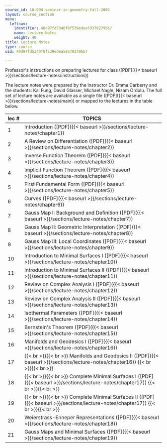 ```yaml
---
course_id: 18-994-seminar-in-geometry-fall-2004
layout: course_section
menu:
  leftnav:
    identifier: 40d97fd5340f0f539edea59370279bb7
    name: Lecture Notes
    weight: 40
title: Lecture Notes
type: course
uid: 40d97fd5340f0f539edea59370279bb7

---
```


Professor's instructions on preparing lectures for class ([PDF]({{< baseurl >}}/sections/lecture-notes/instructions))

The lecture notes were prepared by the Instructor Dr. Emma Carberry and the students: Kai Fung, David Glasser, Michael Nagle, Nizam Ordulu. The full set of lecture notes are available as a single file ([PDF]({{< baseurl >}}/sections/lecture-notes/main)) or mapped to the lectures in the table below.

| lec # | TOPICS |
| --- | --- |
| 1 | Introduction ([PDF]({{< baseurl >}}/sections/lecture-notes/chapter1)) |
| 2 | A Review on Differentiation ([PDF]({{< baseurl >}}/sections/lecture-notes/chapter2)) |
| 3 | Inverse Function Theorem ([PDF]({{< baseurl >}}/sections/lecture-notes/chapter3)) |
| 4 | Implicit Function Theorem ([PDF]({{< baseurl >}}/sections/lecture-notes/chapter4)) |
| 5 | First Fundamental Form ([PDF]({{< baseurl >}}/sections/lecture-notes/chapter5)) |
| 6 | Curves ([PDF]({{< baseurl >}}/sections/lecture-notes/chapter6)) |
| 7 | Gauss Map I: Background and Definition ([PDF]({{< baseurl >}}/sections/lecture-notes/chapter7)) |
| 8 | Gauss Map II: Geometric Interpretation ([PDF]({{< baseurl >}}/sections/lecture-notes/chapter8)) |
| 9 | Gauss Map III: Local Coordinates ([PDF]({{< baseurl >}}/sections/lecture-notes/chapter9)) |
| 10 | Introduction to Minimal Surfaces I ([PDF]({{< baseurl >}}/sections/lecture-notes/chapter10)) |
| 11 | Introduction to Minimal Surfaces II ([PDF]({{< baseurl >}}/sections/lecture-notes/chapter11)) |
| 12 | Review on Complex Analysis I ([PDF]({{< baseurl >}}/sections/lecture-notes/chapter12)) |
| 13 | Review on Complex Analysis II ([PDF]({{< baseurl >}}/sections/lecture-notes/chapter13)) |
| 14 | Isothermal Parameters ([PDF]({{< baseurl >}}/sections/lecture-notes/chapter14)) |
| 15 | Bernstein's Theorem ([PDF]({{< baseurl >}}/sections/lecture-notes/chapter15)) |
| 16 | Manifolds and Geodesics I ([PDF]({{< baseurl >}}/sections/lecture-notes/chapter16)) |
| 17 |  {{< br >}}{{< br >}} Manifolds and Geodesics II ([PDF]({{< baseurl >}}/sections/lecture-notes/chapter16)) {{< br >}}{{< br >}}  |
| 18 |  {{< br >}}{{< br >}} Complete Minimal Surfaces I ([PDF]({{< baseurl >}}/sections/lecture-notes/chapter17)) {{< br >}}{{< br >}}  |
| 19 |  {{< br >}}{{< br >}} Complete Minimal Surfaces II ([PDF]({{< baseurl >}}/sections/lecture-notes/chapter17)) {{< br >}}{{< br >}}  |
| 20 | Weierstrass-Enneper Representations ([PDF]({{< baseurl >}}/sections/lecture-notes/chapter18)) |
| 21 | Gauss Maps and Minimal Surfaces ([PDF]({{< baseurl >}}/sections/lecture-notes/chapter19))